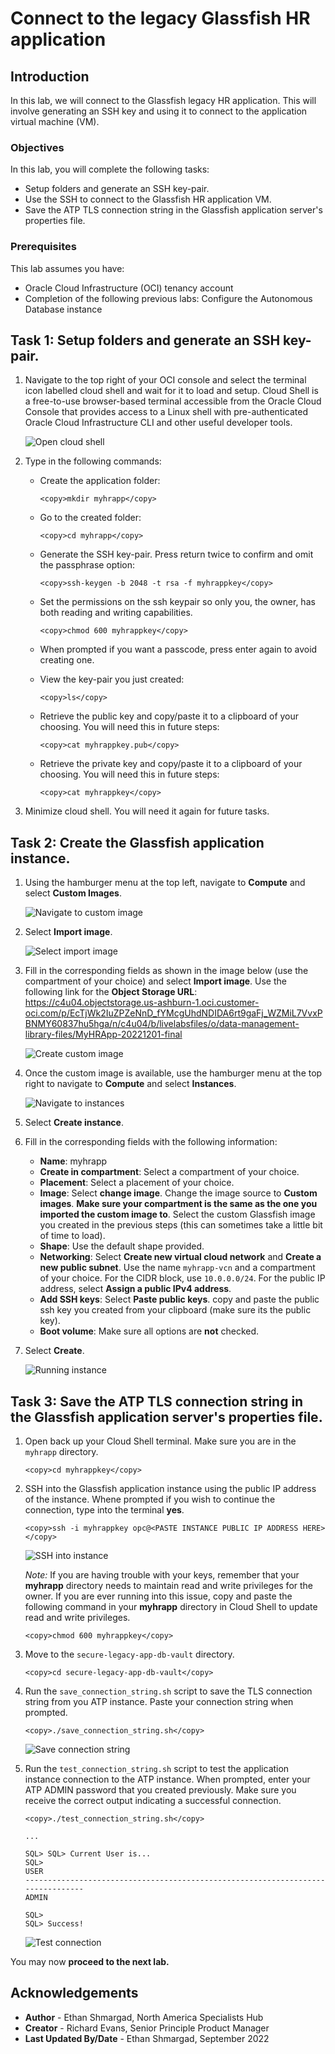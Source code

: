 # Connect to the legacy Glassfish HR application

## Introduction

In this lab, we will connect to the Glassfish legacy HR application. This will involve generating an SSH key and using it to connect to the application virtual machine (VM).

### Objectives

In this lab, you will complete the following tasks:

- Setup folders and generate an SSH key-pair.
- Use the SSH to connect to the Glassfish HR application VM.
- Save the ATP TLS connection string in the Glassfish application server's properties file.

### Prerequisites

This lab assumes you have:
- Oracle Cloud Infrastructure (OCI) tenancy account
- Completion of the following previous labs: Configure the Autonomous Database instance

## Task 1: Setup folders and generate an SSH key-pair.

1. Navigate to the top right of your OCI console and select the terminal icon labelled cloud shell and wait for it to load and setup. Cloud Shell is a free-to-use browser-based terminal accessible from the Oracle Cloud Console that provides access to a Linux shell with pre-authenticated Oracle Cloud Infrastructure CLI and other useful developer tools.

    ![Open cloud shell](images/open-cloud-shell.png)

2. Type in the following commands:

    - Create the application folder:

        ```
        <copy>mkdir myhrapp</copy> 
        ```
    - Go to the created folder:

        ```
        <copy>cd myhrapp</copy>
        ```
    
    - Generate the SSH key-pair. Press return twice to confirm and omit the passphrase option:

        ```
        <copy>ssh-keygen -b 2048 -t rsa -f myhrappkey</copy>
        ```
   
    - Set the permissions on the ssh keypair so only you, the owner, has both reading and writing capabilities.

        ```
        <copy>chmod 600 myhrappkey</copy>
        ```

    - When prompted if you want a passcode, press enter again to avoid creating one.

    - View the key-pair you just created:

        ```
        <copy>ls</copy>
        ```
    - Retrieve the public key and copy/paste it to a clipboard of your choosing. You will need this in future steps:

        ```
        <copy>cat myhrappkey.pub</copy>
        ```

    - Retrieve the private key and copy/paste it to a clipboard of your choosing. You will need this in future steps:

        ```
        <copy>cat myhrappkey</copy>
        ```

3. Minimize cloud shell. You will need it again for future tasks.

## Task 2: Create the Glassfish application instance.

1. Using the hamburger menu at the top left, navigate to **Compute** and select **Custom Images**.

    ![Navigate to custom image](images/navigate-custom-image.png)

2. Select **Import image**.

    ![Select import image](images/select-import-image.png)

3. Fill in the corresponding fields as shown in the image below (use the compartment of your choice) and select **Import image**. Use the following link for the **Object Storage URL**: https://c4u04.objectstorage.us-ashburn-1.oci.customer-oci.com/p/EcTjWk2IuZPZeNnD_fYMcgUhdNDIDA6rt9gaFj_WZMiL7VvxPBNMY60837hu5hga/n/c4u04/b/livelabsfiles/o/data-management-library-files/MyHRApp-20221201-final

    ![Create custom image](images/create-custom-image.png)

4. Once the custom image is available, use the hamburger menu at the top right to navigate to **Compute** and select **Instances**.

    ![Navigate to instances](images/navigate-instances.png)

5. Select **Create instance**.

6. Fill in the corresponding fields with the following information:

    - **Name**: myhrapp
    - **Create in compartment**: Select a compartment of your choice.
    - **Placement**: Select a placement of your choice.
    - **Image**: Select **change image**. Change the image source to **Custom images**. **Make sure your compartment is the same as the one you imported the custom image to**. Select the custom Glassfish image you created in the previous steps (this can sometimes take a little bit of time to load).
    - **Shape**: Use the default shape provided.
    - **Networking**: Select **Create new virtual cloud network** and **Create a new public subnet**. Use the name `myhrapp-vcn` and a compartment of your choice. For the CIDR block, use `10.0.0.0/24`. For the public IP address, select **Assign a public IPv4 address**.
    - **Add SSH keys**: Select **Paste public keys**. copy and paste the public ssh key you created from your clipboard (make sure its the public key).
    - **Boot volume**: Make sure all options are **not** checked.

7. Select **Create**.

    ![Running instance](images/instance-running.png)

## Task 3: Save the ATP TLS connection string in the Glassfish application server's properties file.

1. Open back up your Cloud Shell terminal. Make sure you are in the `myhrapp` directory.

    ```
    <copy>cd myhrappkey</copy>
    ```

2. SSH into the Glassfish application instance using the public IP address of the instance. Whene prompted if you wish to continue the connection, type into the terminal **yes**.

    ```
    <copy>ssh -i myhrappkey opc@<PASTE INSTANCE PUBLIC IP ADDRESS HERE></copy>
    ```

    ![SSH into instance](images/ssh-into-instance.png)

    *Note:* If you are having trouble with your keys, remember that your **myhrapp** directory needs to maintain read and write privileges for the owner. If you are ever running into this issue, copy and paste the following command in your **myhrapp** directory in Cloud Shell to update read and write privileges.

    ```
    <copy>chmod 600 myhrappkey</copy>
    ```

3. Move to the `secure-legacy-app-db-vault` directory.

    ```
    <copy>cd secure-legacy-app-db-vault</copy>
    ```

4. Run the `save_connection_string.sh` script to save the TLS connection string from you ATP instance. Paste your connection string when prompted.

    ```
    <copy>./save_connection_string.sh</copy>
    ```
    
    ![Save connection string](images/connect-string.png)

5. Run the `test_connection_string.sh` script to test the application instance connection to the ATP instance. When prompted, enter your ATP ADMIN password that you created previously. Make sure you receive the correct output indicating a successful connection.

    ```
    <copy>./test_connection_string.sh</copy>
    ```

    ```
    ...
    
    SQL> SQL> Current User is...
    SQL> 
    USER
    --------------------------------------------------------------------------------
    ADMIN

    SQL> 
    SQL> Success!
    ```

    ![Test connection](images/test-connection.png)

You may now **proceed to the next lab.**

## Acknowledgements

- **Author** - Ethan Shmargad, North America Specialists Hub
- **Creator** - Richard Evans, Senior Principle Product Manager
- **Last Updated By/Date** - Ethan Shmargad, September 2022